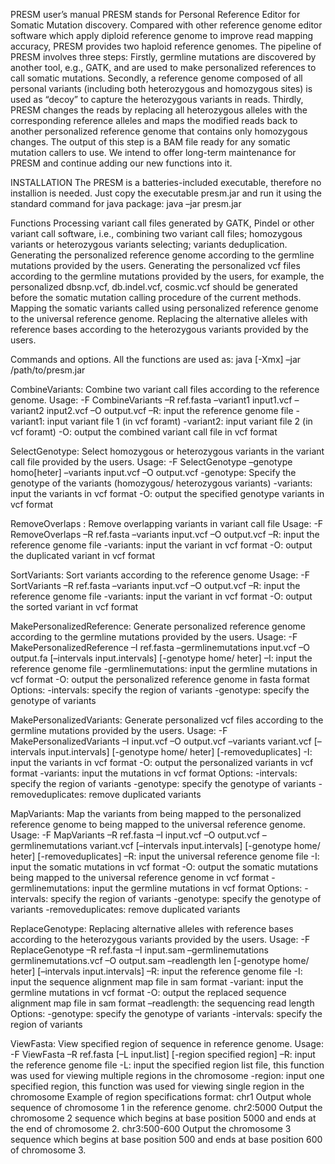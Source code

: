 PRESM user’s manual
PRESM stands for Personal Reference Editor for Somatic Mutation discovery. Compared with other reference genome editor software which apply diploid reference genome to improve read mapping accuracy, PRESM provides two haploid reference genomes. The pipeline of PRESM involves three steps: Firstly, germline mutations are discovered by another tool, e.g., GATK, and are used to make personalized references to call somatic mutations. Secondly, a reference genome composed of all personal variants (including both heterozygous and homozygous sites) is used as “decoy” to capture the heterozygous variants in reads. Thirdly, PRESM changes the reads by replacing all heterozygous alleles with the corresponding reference alleles and maps the modified reads back to another personalized reference genome that contains only homozygous changes. The output of this step is a BAM file ready for any somatic mutation callers to use. We intend to offer long-term maintenance for PRESM and continue adding our new functions into it.

INSTALLATION
The PRESM is a batteries-included executable, therefore no installion is needed. Just copy the executable presm.jar and run it using the standard command for java package:
java –jar presm.jar

Functions
Processing variant call files generated by GATK, Pindel or other variant call software, i.e., combining two variant call files; homozygous variants or heterozygous variants selecting; variants deduplication.
Generating the personalized reference genome according to the germline mutations provided by the users.
Generating the personalized vcf files according to the germline mutations provided by the users, for example, the personalized dbsnp.vcf, db.indel.vcf, cosmic.vcf should be generated before the somatic mutation calling procedure of the current methods.
Mapping the somatic variants called using personalized reference genome to the universal reference genome.
Replacing the alternative alleles with reference bases according to the heterozygous variants provided by the users. 

Commands and options.
All the functions are used as:
java [-Xmx] –jar /path/to/presm.jar <options>

CombineVariants: Combine two variant call files according to the reference genome.
Usage: -F CombineVariants –R ref.fasta –variant1 input1.vcf –variant2 input2.vcf –O output.vcf
–R: input the reference genome file
-variant1: input variant file 1 (in vcf foramt)
-variant2: input variant file 2 (in vcf foramt)
-O: output the combined variant call file in vcf format


SelectGenotype: Select homozygous or heterozygous variants in the variant call file provided by the users.
Usage: -F SelectGenotype –genotype homo[heter] –variants input.vcf –O output.vcf
-genotype: Specify the genotype of the variants (homozygous/ heterozygous variants)
-variants: input the variants in vcf format
-O: output the specified genotype variants in vcf format

RemoveOverlaps : Remove overlapping variants in variant call file 
Usage: -F RemoveOverlaps –R ref.fasta –variants input.vcf –O output.vcf
–R: input the reference genome file
-variants: input the variant in vcf format
-O: output the duplicated variant in vcf format

SortVariants: Sort variants according to the reference genome
Usage: -F SortVariants –R ref.fasta –variants input.vcf –O output.vcf
–R: input the reference genome file
-variants: input the variant in vcf format
-O: output the sorted variant in vcf format

MakePersonalizedReference: Generate personalized reference genome according to the germline mutations provided by the users. 
Usage: -F MakePersonalizedReference –I ref.fasta –germlinemutations input.vcf –O output.fa [–intervals input.intervals] [-genotype home/ heter]
–I: input the reference genome file
-germlinemutations: input the germline mutations in vcf format
-O: output the personalized reference genome in fasta format
Options: 
-intervals: specify the region of variants 
-genotype: specify the genotype of variants

MakePersonalizedVariants: Generate personalized vcf files according to the germline mutations provided by the users. 
Usage: -F MakePersonalizedVariants –I input.vcf –O output.vcf –variants variant.vcf [–intervals input.intervals] [-genotype home/ heter] [-removeduplicates]
-I: input the variants in vcf format
-O: output the personalized variants in vcf format
-variants: input the mutations in vcf format
Options: 
-intervals: specify the region of variants 
-genotype: specify the genotype of variants
-removeduplicates: remove duplicated variants

MapVariants: Map the variants from being mapped to the personalized reference genome to being mapped to the universal reference genome.
Usage: -F MapVariants –R ref.fasta –I input.vcf –O output.vcf –germlinemutations variant.vcf [–intervals input.intervals] [-genotype home/ heter] [-removeduplicates]
–R: input the universal reference genome file
-I: input the somatic mutations in vcf format
-O: output the somatic mutations being mapped to the universal reference genome in vcf format
-germlinemutations: input the germline mutations in vcf format 
Options: 
-intervals: specify the region of variants 
-genotype: specify the genotype of variants
-removeduplicates: remove duplicated variants

ReplaceGenotype: Replacing alternative alleles with reference bases according to the heterozygous variants provided by the users. 
Usage: -F ReplaceGenotype –R ref.fasta –I input.sam –germlinemutations germlinemutations.vcf –O output.sam –readlength len [-genotype home/ heter] [–intervals input.intervals]
–R: input the reference genome file
-I: input the sequence alignment map file in sam format
-variant: input the germline mutations in vcf format
-O: output the replaced sequence alignment map file in sam format
–readlength: the sequencing read length
Options: 
-genotype: specify the genotype of variants
-intervals: specify the region of variants

ViewFasta: View specified region of sequence in reference genome.
Usage: -F ViewFasta –R ref.fasta [–L input.list] [-region specified region]
–R: input the reference genome file
-L: input the specified region list file, this function was used for viewing multiple regions in the chromosome
-region: input one specified region, this function was used for viewing single region in the chromosome
Example of region specifications format:
chr1          Output whole sequence of chromosome 1 in the reference genome.
chr2:5000     Output the chromosome 2 sequence which begins at base position 5000 and ends at the end of chromosome 2.
chr3:500-600   Output the chromosome 3 sequence which begins at base position 500 and ends at base position 600 of chromosome 3. 
